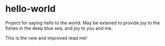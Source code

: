 hello-world
===========
Project for saying hello to the world.  May be extened to provide joy to the fishes in the deep blue sea, and joy to you and me.

This is the new and improved read me!
